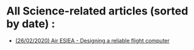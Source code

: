 # All Science-related articles (sorted by date) :

<!---* [(XX/XX/XXXX) Series - Article name](category.articlename.md)-->
* [(26/02/2020) Air ESIEA - Designing a reliable flight computer](airesiea.flight_computer_design-1.md)
